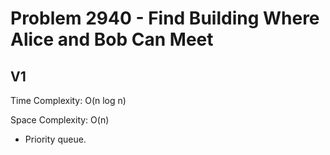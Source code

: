 # Problem 2940 - Find Building Where Alice and Bob Can Meet

## V1

Time Complexity: O(n log n)

Space Complexity: O(n)

- Priority queue.
